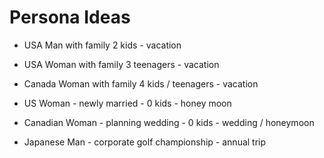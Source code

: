 # Persona Ideas

- USA Man with family 2 kids - vacation

- USA Woman with family 3 teenagers - vacation

- Canada Woman with family 4 kids / teenagers - vacation

- US Woman - newly married - 0 kids - honey moon

- Canadian Woman - planning wedding - 0 kids - wedding / honeymoon

- Japanese Man - corporate golf championship - annual trip